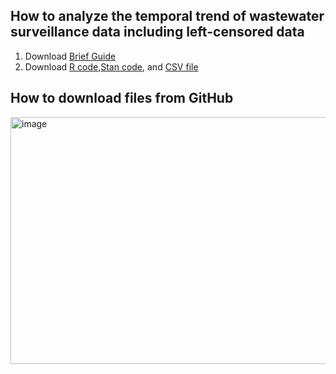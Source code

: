## How to analyze the temporal trend of wastewater surveillance data including left-censored data
1. Download [Brief Guide](https://github.com/Hiroki-Ando1998/202410_WBE_censored_data/blob/main/Brief%20guide%20for%20using%20the%20state-space%20model.pdf)
2. Download [R code](https://github.com/Hiroki-Ando1998/202410_WBE_censored_data/blob/main/state_space_model_with_logistic_highspeed.R),[Stan code](https://github.com/Hiroki-Ando1998/202410_WBE_censored_data/blob/main/state_space_model_with_logistic_highspeed.stan), and [CSV file](https://github.com/Hiroki-Ando1998/202410_WBE_censored_data/blob/main/template_file.csv)


## How to download files from GitHub
<img width="1131" height="395" alt="image" src="https://github.com/user-attachments/assets/127c26ba-17ad-4bb7-9785-8ddd7467b791" />
